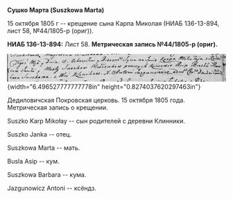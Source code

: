 **Сушко Марта (Suszkowa Marta)**

15 октября 1805 г -- крещение сына Карпа Миколая (НИАБ 136-13-894, лист
58, №44/1805-р (ориг)).

**НИАБ 136-13-894:** Лист 58. **Метрическая запись №44/1805-р (ориг).**

![](./media/eb49e05f81fead235cd094a8e788c5ce7b800092.png){width="6.496527777777778in"
height="0.8274037620297463in"}

Дедиловичская Покровская церковь. 15 октября 1805 года. Метрическая
запись о крещении.

Suszko Karp Mikołay -- сын родителей с деревни Клинники.

Suszko Janka -- отец.

Suszkowa Marta -- мать.

Busla Asip -- кум.

Suszkowa Barbara -- кума.

Jazgunowicz Antoni -- ксёндз.
